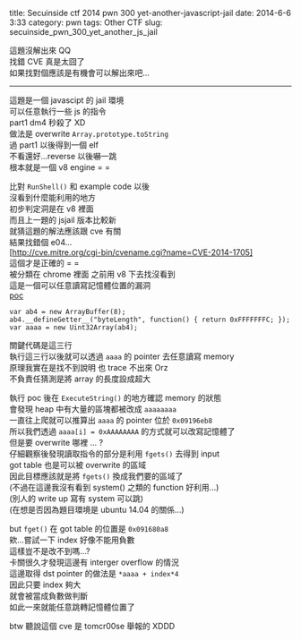 title: Secuinside ctf 2014 pwn 300 yet-another-javascript-jail
date: 2014-6-6 3:33
category: pwn
tags: Other CTF
slug: secuinside_pwn_300_yet_another_js_jail 

這題沒解出來 QQ  
找錯 CVE 真是太囧了  
如果找對個應該是有機會可以解出來吧...  
* * *

這題是一個 javascipt 的 jail 環境  
可以任意執行一些 js 的指令  
part1 dm4 秒殺了 XD  
做法是 overwrite `Array.prototype.toString`  
過 part1 以後得到一個 elf  
不看還好...reverse 以後嚇一跳  
根本就是一個 v8 engine = =  

比對 `RunShell()` 和 example code 以後  
沒看到什麼能利用的地方  
初步判定洞是在 v8 裡面  
而且上一題的 jsjail 版本比較新  
就猜這題的解法應該跟 cve 有關  
結果找錯個 e04...  
[http://cve.mitre.org/cgi-bin/cvename.cgi?name=CVE-2014-1705]  
這個才是正確的 = =  
被分類在 chrome 裡面 之前用 v8 下去找沒看到  
這是一個可以任意讀寫記憶體位置的漏洞  
[poc](https://code.google.com/p/v8/source/browse/branches/3.24/test/mjsunit/regress/regress-crbug-351787.js)

```
var ab4 = new ArrayBuffer(8);
ab4.__defineGetter__("byteLength", function() { return 0xFFFFFFFC; });
var aaaa = new Uint32Array(ab4);
```

關鍵代碼是這三行  
執行這三行以後就可以透過 `aaaa` 的 pointer 去任意讀寫 memory  
原理我實在是找不到說明 也 trace 不出來 Orz  
不負責任猜測是將 array 的長度設成超大  

執行 poc 後在 `ExecuteString()` 的地方確認 memory 的狀態  
會發現 heap 中有大量的區塊都被改成 `aaaaaaaa`  
一直往上爬就可以推算出 `aaaa` 的 pointer 位於 `0x09196eb8`  
所以我們透過 `aaaa[i] = 0xAAAAAAAA` 的方式就可以改寫記憶體了  
但是要 overwrite 哪裡 ... ?  
仔細觀察後發現讀取指令的部分是利用 `fgets()` 去得到 input  
got table 也是可以被 overwrite 的區域  
因此目標應該就是將 `fgets()` 換成我們要的區域了  
(不過在這邊我沒有看到 system() 之類的 function 好利用...)  
(別人的 write up 寫有 system 可以跳)  
(在想是否因為題目環境是 ubuntu 14.04 的關係...)  

but `fget()` 在 got table 的位置是 `0x091680a8`  
欸...嘗試一下 index 好像不能用負數  
這樣豈不是改不到嗎...?  
卡關很久才發現這邊有 interger overflow 的情況  
這邊取得 dst pointer 的做法是 `*aaaa + index*4`  
因此只要 index 夠大  
就會被當成負數做判斷  
如此一來就能任意跳轉記憶體位置了  

btw 聽說這個 cve 是 tomcr00se 舉報的 XDDD  
